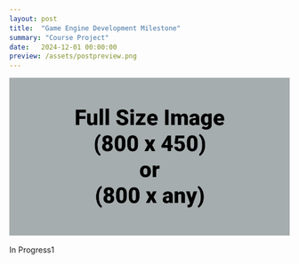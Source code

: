 ```yaml
---
layout: post
title:  "Game Engine Development Milestone"
summary: "Course Project"
date:   2024-12-01 00:00:00
preview: /assets/postpreview.png
---
```


![Picture 1](/assets/fullsize.png)

In Progress1